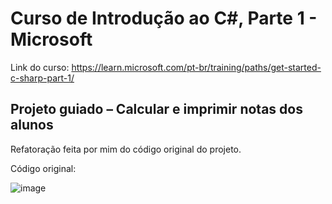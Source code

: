 # Curso de Introdução ao C#, Parte 1 - Microsoft

Link do curso: https://learn.microsoft.com/pt-br/training/paths/get-started-c-sharp-part-1/

## Projeto guiado – Calcular e imprimir notas dos alunos

Refatoração feita por mim do código original do projeto.

Código original:

![image](https://github.com/user-attachments/assets/6c4c1e35-39e3-43e5-8630-5f3cb7ec4ea5)

